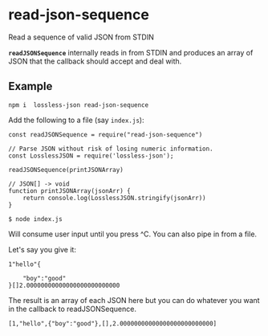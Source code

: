 # read-json-sequence

Read a sequence of valid JSON from STDIN


**`readJSONSequence`** internally reads in from STDIN and produces an array of JSON that the callback should accept and deal with.


## Example

```
npm i  lossless-json read-json-sequence
```


Add the following to a file (say `index.js`):

```
const readJSONSequence = require("read-json-sequence")

// Parse JSON without risk of losing numeric information.
const LosslessJSON = require('lossless-json');

readJSONSequence(printJSONArray)

// JSON[] -> void
function printJSONArray(jsonArr) {
	return console.log(LosslessJSON.stringify(jsonArr))
}
```

```
$ node index.js
```
Will consume user input until you press ^C. You can also pipe in from a file.


Let's say you give it:

```
1"hello"{
	
	"boy":"good"
}[]2.00000000000000000000000000
```

The result is an array of each JSON here but you can do whatever you want in the callback to readJSONSequence.

```
[1,"hello",{"boy":"good"},[],2.00000000000000000000000000]
```